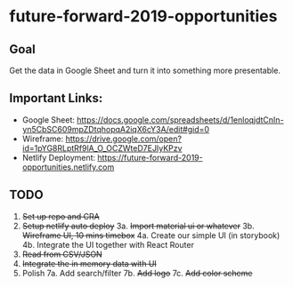 # future-forward-2019-opportunities

## Goal
Get the data in Google Sheet and turn it into something more presentable.

## Important Links:
- Google Sheet: https://docs.google.com/spreadsheets/d/1enloqjdtCnIn-yn5CbSC609mpZDtqhopqA2iqX6cY3A/edit#gid=0
- Wireframe: https://drive.google.com/open?id=1pYG8RLptRf9lA_O_OCZWteD7EJIyKPzv
- Netlify Deployment: https://future-forward-2019-opportunities.netlify.com

## TODO
1. ~~Set up repo and CRA~~
2. ~~Setup netlify auto deploy~~
3a. ~~Import material ui or whatever~~
3b. ~~Wireframe UI, 10 mins timebox~~
4a. Create our simple UI (in storybook)
4b. Integrate the UI together with React Router
5. ~~Read from CSV/JSON~~
6. ~~Integrate the in memory data with UI~~
7. Polish
7a. Add search/filter
7b. ~~Add logo~~
7c. ~~Add color scheme~~
